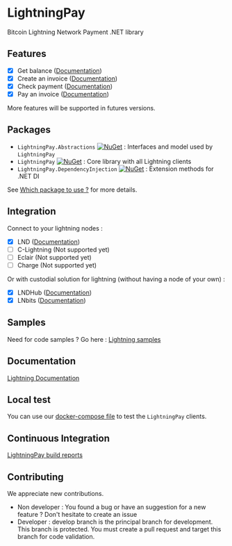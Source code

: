 # LightningPay
Bitcoin Lightning Network Payment .NET library

## Features

- [x] Get balance ([Documentation](documentation/client.md#get-wallet-balance))
- [x] Create an invoice ([Documentation](documentation/client.md#create-an-invoice))
- [x] Check payment ([Documentation](documentation/client.md#check-invoice-payment))
- [x] Pay an invoice ([Documentation](documentation/client.md#pay))

More features will be supported in futures versions. 

## Packages

- `LightningPay.Abstractions` [![NuGet](https://img.shields.io/nuget/v/LightningPay.Abstractions.svg)](https://www.nuget.org/packages/LightningPay.Abstractions) : Interfaces and model used by `LightningPay` 
- `LightningPay` [![NuGet](https://img.shields.io/nuget/v/LightningPay.svg)](https://www.nuget.org/packages/LightningPay) : Core library with all Lightning clients
- `LightningPay.DependencyInjection` [![NuGet](https://img.shields.io/nuget/v/LightningPay.DependencyInjection.svg)](https://www.nuget.org/packages/LightningPay.DependencyInjection) : Extension methods for .NET DI

See [Which package to use ?](documentation/packages.md) for more details.

## Integration

Connect to your lightning nodes : 

- [x] LND ([Documentation](documentation/client-lnd.md))
- [ ] C-Lightning  (Not supported yet)
- [ ] Eclair  (Not supported yet)
- [ ] Charge (Not supported yet)

Or with custodial solution for lightning (without having a node  of your own) : 

- [x] LNDHub ([Documentation](documentation/client-lndhub.md))
- [x] LNbits ([Documentation](documentation/client-lnbits.md))

## Samples

Need for code samples ? Go here : [Lightning samples](samples/)

## Documentation

[Lightning Documentation](documentation/)

## Local test

You can use our [docker-compose file](docker/) to test the `LightningPay` clients.

## Continuous Integration

[LightningPay build reports](https://dev.azure.com/NiawaCorp/LightningPay/_build?definitionId=24)

## Contributing

We appreciate new contributions.

- Non developer : You found a bug or have an suggestion for a new feature ? Don't hesitate to create an issue
- Developer : develop branch is the principal branch for development. This branch is protected. You must create a pull request and target this branch for code validation.